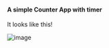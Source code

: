 #### A simple Counter App with timer

It looks like this!

![image](https://i.ibb.co/1nGLYND/Screenshot-2021-07-17-at-5-30-57-PM.png)
